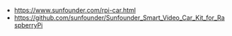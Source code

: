 * https://www.sunfounder.com/rpi-car.html
* https://github.com/sunfounder/Sunfounder_Smart_Video_Car_Kit_for_RaspberryPi
